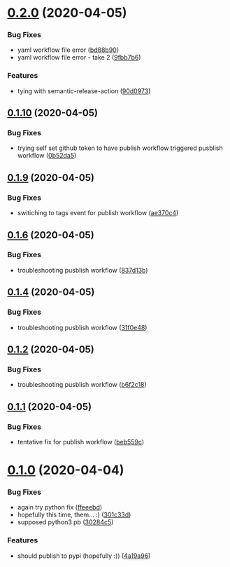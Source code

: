 # [0.2.0](https://github.com/esciara/github_actions_test/compare/v0.1.10...v0.2.0) (2020-04-05)


### Bug Fixes

* yaml workflow file error ([bd88b90](https://github.com/esciara/github_actions_test/commit/bd88b90c2f7a33209352ed3793d27742345b76cd))
* yaml workflow file error - take 2 ([9fbb7b6](https://github.com/esciara/github_actions_test/commit/9fbb7b658723d5d766d11e732bfb49ba093ab104))


### Features

* tying with semantic-release-action ([90d0973](https://github.com/esciara/github_actions_test/commit/90d0973219c0c72e88e200fd5529edc847f857c6))

## [0.1.10](https://github.com/esciara/github_actions_test/compare/v0.1.9...v0.1.10) (2020-04-05)


### Bug Fixes

* trying self set github token to have publish workflow triggered pusblish workflow ([0b52da5](https://github.com/esciara/github_actions_test/commit/0b52da5e9eaa92b46196e93a6c064d965f820a91))

## [0.1.9](https://github.com/esciara/github_actions_test/compare/v0.1.8...v0.1.9) (2020-04-05)


### Bug Fixes

* switiching to tags event for publish workflow ([ae370c4](https://github.com/esciara/github_actions_test/commit/ae370c4dd1879eef91b6f7d31b246d1deb9806b1))

## [0.1.6](https://github.com/esciara/github_actions_test/compare/v0.1.5...v0.1.6) (2020-04-05)


### Bug Fixes

* troubleshooting pusblish workflow ([837d13b](https://github.com/esciara/github_actions_test/commit/837d13b5ac5b6a59725e40bd25e79855832ff222))

## [0.1.4](https://github.com/esciara/github_actions_test/compare/v0.1.3...v0.1.4) (2020-04-05)


### Bug Fixes

* troubleshooting pusblish workflow ([31f0e48](https://github.com/esciara/github_actions_test/commit/31f0e48996020f65262b1959f0be3b52ea8706fd))

## [0.1.2](https://github.com/esciara/github_actions_test/compare/v0.1.1...v0.1.2) (2020-04-05)


### Bug Fixes

* troubleshooting pusblish workflow ([b6f2c18](https://github.com/esciara/github_actions_test/commit/b6f2c1862dd8056121efc936844a1a994710b8a4))

## [0.1.1](https://github.com/esciara/github_actions_test/compare/v0.1.0...v0.1.1) (2020-04-05)


### Bug Fixes

* tentative fix for publish workflow ([beb559c](https://github.com/esciara/github_actions_test/commit/beb559c62f979859e6fecf28365bab457bded6e2))

# [0.1.0](https://github.com/esciara/github_actions_test/compare/v0.0.0...v0.1.0) (2020-04-04)


### Bug Fixes

* again try python fix ([ffeeebd](https://github.com/esciara/github_actions_test/commit/ffeeebdd59983fb70a41bff561604d985fd59869))
* hopefully this time, them... :) ([301c33d](https://github.com/esciara/github_actions_test/commit/301c33d0ce8d76b64a6c767507086a28d157c5f6))
* supposed python3 pb ([30284c5](https://github.com/esciara/github_actions_test/commit/30284c53d7b122120070d200082dd4bcf708b4f6))


### Features

* should publish to pypi (hopefully :)) ([4a19a96](https://github.com/esciara/github_actions_test/commit/4a19a9650db4a4e46fa6973c6753d4999111b279))

